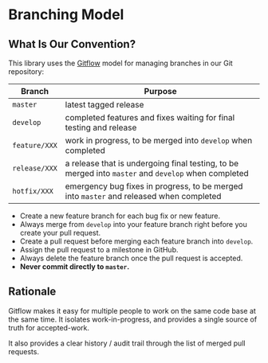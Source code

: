 # Branching Model

## What Is Our Convention?

This library uses the [Gitflow](http://datasift.github.io/gitflow/) model for managing branches in our Git repository:

Branch | Purpose
-------|--------
`master` | latest tagged release
`develop` | completed features and fixes waiting for final testing and release
`feature/XXX` | work in progress, to be merged into `develop` when completed
`release/XXX` | a release that is undergoing final testing, to be merged into `master` and `develop` when completed
`hotfix/XXX` | emergency bug fixes in progress, to be merged into `master` and released when completed

* Create a new feature branch for each bug fix or new feature.
* Always merge from `develop` into your feature branch right before you create your pull request.
* Create a pull request before merging each feature branch into `develop`.
* Assign the pull request to a milestone in GitHub.
* Always delete the feature branch once the pull request is accepted.
* __Never commit directly to `master`.__

## Rationale

Gitflow makes it easy for multiple people to work on the same code base at the same time. It isolates work-in-progress, and provides a single source of truth for accepted-work.

It also provides a clear history / audit trail through the list of merged pull requests.